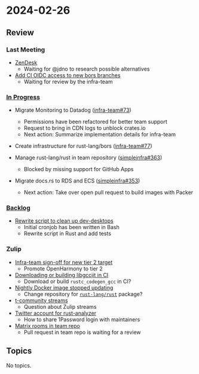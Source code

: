 # 2024-02-26

## Review

### Last Meeting

- [ZenDesk](https://rust-lang.zulipchat.com/#narrow/stream/242791-t-infra/topic/ZenDesk)
  - Waiting for @jdno to research possible alternatives
- [Add CI OIDC access to new bors branches](https://github.com/rust-lang/simpleinfra/pull/355)
  - Waiting for review by the infra-team

### [In Progress](https://github.com/orgs/rust-lang/projects/24/views/1)

- Migrate Monitoring to Datadog ([infra-team#73](https://github.com/rust-lang/infra-team/issues/73))
  - Permissions have been refactored for better team support
  - Request to bring in CDN logs to unblock crates.io
  - Next action: Summarize implementation details for infra-team

- Create infrastructure for rust-lang/bors ([infra-team#77](https://github.com/rust-lang/infra-team/issues/77))

- Manage rust-lang/rust in team repository ([simpleinfra#363](https://github.com/rust-lang/simpleinfra/issues/363))
  - Blocked by missing support for GitHub Apps

- Migrate docs.rs to RDS and ECS ([simpleinfra#353](https://github.com/rust-lang/simpleinfra/issues/353))
  - Next action: Take over open pull request to build images with Packer

### [Backlog](https://github.com/orgs/rust-lang/projects/24/views/1)

- [Rewrite script to clean up dev-desktops](https://github.com/rust-lang/simpleinfra/issues/390)
  - Initial cronjob has been written in Bash
  - Rewrite script in Rust and add tests

### Zulip

- [Infra-team sign-off for new tier 2 target](https://rust-lang.zulipchat.com/#narrow/stream/242791-t-infra/topic/Infra.20team.20sign-off.20for.20new.20tier.202.20target)
  - Promote OpenHarmony to tier 2
- [Downloading or building libgccjit in CI](https://rust-lang.zulipchat.com/#narrow/stream/242791-t-infra/topic/Downloading.20or.20building.20libgccjit.20in.20CI.3F)
  - Download or build `rustc_codegen_gcc` in CI?
- [Nightly Docker image stopped updating](https://rust-lang.zulipchat.com/#narrow/stream/242791-t-infra/topic/Nightly.20docker.20images.20stopped.20updating)
  - Change repository for [`rust-lang/rust`](https://github.com/rust-lang/docker-rust-nightly/pkgs/container/rust)
    package?
- [t-community streams](https://rust-lang.zulipchat.com/#narrow/stream/242791-t-infra/topic/t-community.20streams)
  - Question about Zulip streams
- [Twitter account for rust-analyzer](https://rust-lang.zulipchat.com/#narrow/stream/242791-t-infra/topic/Twitter.20account.20for.20rust-analyzer)
  - How to share 1Password login with maintainers
- [Matrix rooms in team repo](https://rust-lang.zulipchat.com/#narrow/stream/242791-t-infra/topic/Matrix.20rooms.20in.20team.20repo)
  - Pull request in team repo is waiting for a review

## Topics

No topics.
